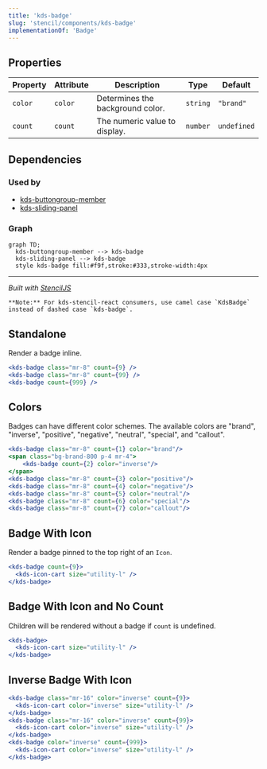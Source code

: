 ```yaml
---
title: 'kds-badge'
slug: 'stencil/components/kds-badge'
implementationOf: 'Badge'
---
```

## Properties

| Property | Attribute | Description                      | Type     | Default     |
| -------- | --------- | -------------------------------- | -------- | ----------- |
| `color`  | `color`   | Determines the background color. | `string` | `"brand"`   |
| `count`  | `count`   | The numeric value to display.    | `number` | `undefined` |


## Dependencies

### Used by

 - [kds-buttongroup-member](../buttongroup/kds-buttongroup-member)
 - [kds-sliding-panel](../kds-sliding-panel)

### Graph
```mermaid
graph TD;
  kds-buttongroup-member --> kds-badge
  kds-sliding-panel --> kds-badge
  style kds-badge fill:#f9f,stroke:#333,stroke-width:4px
```

----------------------------------------------

*Built with [StencilJS](https://stenciljs.com/)*



```Message { "props" : { "className" : "mb-16" } }
**Note:** For kds-stencil-react consumers, use camel case `KdsBadge` instead of dashed case `kds-badge`.
```

## Standalone

Render a badge inline.
```jsx
<kds-badge class="mr-8" count={9} />
<kds-badge class="mr-8" count={99} />
<kds-badge count={999} />
```

## Colors
Badges can have different color schemes. The available colors are "brand", "inverse", "positive", "negative", "neutral", "special", and "callout".
```jsx
<kds-badge class="mr-8" count={1} color="brand"/>
<span class="bg-brand-800 p-4 mr-4">
	<kds-badge count={2} color="inverse"/>
</span>
<kds-badge class="mr-8" count={3} color="positive"/>
<kds-badge class="mr-8" count={4} color="negative"/>
<kds-badge class="mr-8" count={5} color="neutral"/>
<kds-badge class="mr-8" count={6} color="special"/>
<kds-badge class="mr-8" count={7} color="callout"/>
```

## Badge With Icon

Render a badge pinned to the top right of an `Icon`.
```jsx
<kds-badge count={9}>
  <kds-icon-cart size="utility-l" />
</kds-badge>
```

## Badge With Icon and No Count

Children will be rendered without a badge if `count` is undefined.
```jsx
<kds-badge>
  <kds-icon-cart size="utility-l" />
</kds-badge>
```

## Inverse Badge With Icon

```jsx  { "props": { "style": { "background": "rgb(0, 104, 179)" } } }
<kds-badge class="mr-16" color="inverse" count={9}>
  <kds-icon-cart color="inverse" size="utility-l" />
</kds-badge>
<kds-badge class="mr-16" color="inverse" count={99}>
  <kds-icon-cart color="inverse" size="utility-l" />
</kds-badge>
<kds-badge color="inverse" count={999}>
  <kds-icon-cart color="inverse" size="utility-l" />
</kds-badge>
```
